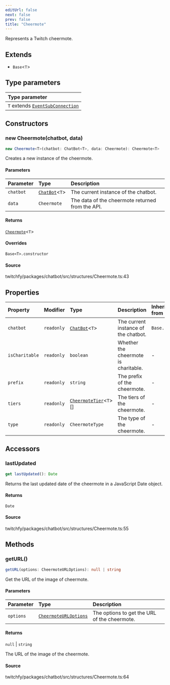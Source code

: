 ```yaml
---
editUrl: false
next: false
prev: false
title: "Cheermote"
---
```


Represents a Twitch cheermote.

## Extends

- `Base`\<`T`\>

## Type parameters

| Type parameter |
| :------ |
| `T` extends [`EventSubConnection`](/api/chatbot/enumerations/eventsubconnection/) |

## Constructors

### new Cheermote(chatbot, data)

```ts
new Cheermote<T>(chatbot: ChatBot<T>, data: Cheermote): Cheermote<T>
```

Creates a new instance of the cheermote.

#### Parameters

| Parameter | Type | Description |
| :------ | :------ | :------ |
| `chatbot` | [`ChatBot`](/api/chatbot/classes/chatbot/)\<`T`\> | The current instance of the chatbot. |
| `data` | `Cheermote` | The data of the cheermote returned from the API. |

#### Returns

[`Cheermote`](/api/chatbot/classes/cheermote/)\<`T`\>

#### Overrides

`Base<T>.constructor`

#### Source

twitchfy/packages/chatbot/src/structures/Cheermote.ts:43

## Properties

| Property | Modifier | Type | Description | Inherited from |
| :------ | :------ | :------ | :------ | :------ |
| `chatbot` | `readonly` | [`ChatBot`](/api/chatbot/classes/chatbot/)\<`T`\> | The current instance of the chatbot. | `Base.chatbot` |
| `isCharitable` | `readonly` | `boolean` | Whether the cheermote is charitable. | - |
| `prefix` | `readonly` | `string` | The prefix of the cheermote. | - |
| `tiers` | `readonly` | [`CheermoteTier`](/api/chatbot/classes/cheermotetier/)\<`T`\>[] | The tiers of the cheermote. | - |
| `type` | `readonly` | `CheermoteType` | The type of the cheermote. | - |

## Accessors

### lastUpdated

```ts
get lastUpdated(): Date
```

Returns the last updated date of the cheermote in a JavaScript Date object.

#### Returns

`Date`

#### Source

twitchfy/packages/chatbot/src/structures/Cheermote.ts:55

## Methods

### getURL()

```ts
getURL(options: CheermoteURLOptions): null | string
```

Get the URL of the image of cheermote.

#### Parameters

| Parameter | Type | Description |
| :------ | :------ | :------ |
| `options` | [`CheermoteURLOptions`](/api/chatbot/interfaces/cheermoteurloptions/) | The options to get the URL of the cheermote. |

#### Returns

`null` \| `string`

The URL of the image of the cheermote.

#### Source

twitchfy/packages/chatbot/src/structures/Cheermote.ts:64
